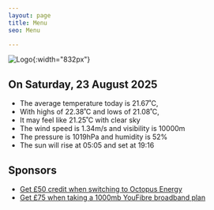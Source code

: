 ```yaml
---
layout: page
title: Menu
seo: Menu

---
```


![Logo](/images/logo.jpg){:width="832px"}

<!-- weather_marker starts -->
## On Saturday, 23 August 2025

- The average temperature today is 21.67˚C,
- With highs of 22.38˚C and lows of 21.08˚C,
- It may feel like 21.25˚C with clear sky
- The wind speed is 1.34m/s and visibility is 10000m
- The pressure is 1019hPa and humidity is 52%
- The sun will rise at 05:05 and set at 19:16

<!-- weather_marker ends -->

## Sponsors

- [Get £50 credit when switching to Octopus Energy](https://bit.ly/3oD1nnS)
- [Get £75 when taking a 1000mb YouFibre broadband plan](https://aklam.io/91zWhU?)
